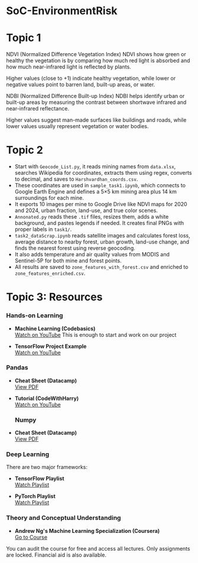 # SoC-EnvironmentRisk

# Topic 1
NDVI (Normalized Difference Vegetation Index)
NDVI shows how green or healthy the vegetation is by comparing how much red light is absorbed and how much near-infrared light is reflected by plants.

Higher values (close to +1) indicate healthy vegetation, while lower or negative values point to barren land, built-up areas, or water.

NDBI (Normalized Difference Built-up Index)
NDBI helps identify urban or built-up areas by measuring the contrast between shortwave infrared and near-infrared reflectance.

Higher values suggest man-made surfaces like buildings and roads, while lower values usually represent vegetation or water bodies.

# Topic 2
- Start with `Geocode_List.py`, it reads mining names from `data.xlsx`, searches Wikipedia for coordinates, extracts them using regex, converts to decimal, and saves to `Harshvardhan_coords.csv`.  
- These coordinates are used in `sample_task1.ipynb`, which connects to Google Earth Engine and defines a 5×5 km mining area plus 14 km surroundings for each mine.  
- It exports 10 images per mine to Google Drive like NDVI maps for 2020 and 2024, urban fraction, land-use, and true color scenes.  
- `Annonated.py` reads these `.tif` files, resizes them, adds a white background, and pastes legends if needed. It creates final PNGs with proper labels in `task1/`.  
- `task2_dataScrap.ipynb` reads satellite images and calculates forest loss, average distance to nearby forest, urban growth, land-use change, and finds the nearest forest using reverse geocoding.  
- It also adds temperature and air quality values from MODIS and Sentinel-5P for both mine and forest points.  
- All results are saved to `zone_features_with_forest.csv` and enriched to `zone_features_enriched.csv`.

# Topic 3: Resources

### Hands-on Learning

- **Machine Learning (Codebasics)**  
  [Watch on YouTube](https://youtu.be/i_LwzRVP7bg?si=XzBY1XZMLbkDQHyq)
  This is enough to start and work on our project 

- **TensorFlow Project Example**  
  [Watch on YouTube](https://youtu.be/VtRLrQ3Ev-U?si=35fxQsChnnU1I3zs)

### Pandas

- **Cheat Sheet (Datacamp)**  
  [View PDF](https://media.datacamp.com/legacy/image/upload/v1676302204/Marketing/Blog/Pandas_Cheat_Sheet.pdf)

- **Tutorial (CodeWithHarry)**  
  [Watch on YouTube](https://youtu.be/RhEjmHeDNoA?si=r0cOV8U6zYUBRsqa)

  ### Numpy

- **Cheat Sheet (Datacamp)**  
  [View PDF](https://media.datacamp.com/legacy/image/upload/v1676302459/Marketing/Blog/Numpy_Cheat_Sheet.pdf)


### Deep Learning

There are two major frameworks:

- **TensorFlow Playlist**  
  [Watch Playlist](https://youtube.com/playlist?list=PLhhyoLH6IjfxVOdVC1P1L5z5azs0XjMsb&si=Xn0LTOONl5vmH_2h)

- **PyTorch Playlist**  
  [Watch Playlist](https://www.youtube.com/playlist?list=PLqnslRFeH2UrcDBWF5mfPGpqQDSta6VK4)

### Theory and Conceptual Understanding

- **Andrew Ng's Machine Learning Specialization (Coursera)**  
  [Go to Course](https://www.coursera.org/specializations/machine-learning-introduction)

You can audit the course for free and access all lectures. Only assignments are locked. Financial aid is also available.
